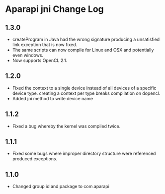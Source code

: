 # Aparapi jni Change Log

## 1.3.0

* createProgram in Java had the wrong signature producing a unsatisfied link exception that is now fixed.
* The same scripts can now compile for Linux and OSX and potentially even windows.
* Now supports OpenCL 2.1.

## 1.2.0

* Fixed the context to a single device instead of all devices of a specific device type. creating a context per type breaks compilation on dopencl.
* Added jni method to write device name

## 1.1.2

* Fixed a bug whereby the kernel was compiled twice.

## 1.1.1

* Fixed some bugs where improper directory structure were referenced produced exceptions.

## 1.1.0

* Changed group id and package to com.aparapi
